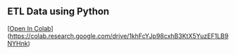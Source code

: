 ## ETL Data using Python
[[Open In Colab](https://colab.research.google.com/drive/1khFcYJp98cxhB3KtX5YuzEF1LB9NYHnk)] (https://colab.research.google.com/drive/1khFcYJp98cxhB3KtX5YuzEF1LB9NYHnk)
